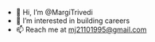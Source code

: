 - 👋 Hi, I’m @MargiTrivedi
- 👀 I’m interested in building careers
- 📫 Reach me at mj21101995@gmail.com

<!---
MargiTrivedi/MargiTrivedi is a ✨ special ✨ repository because its `README.md` (this file) appears on your GitHub profile.
You can click the Preview link to take a look at your changes.
--->

